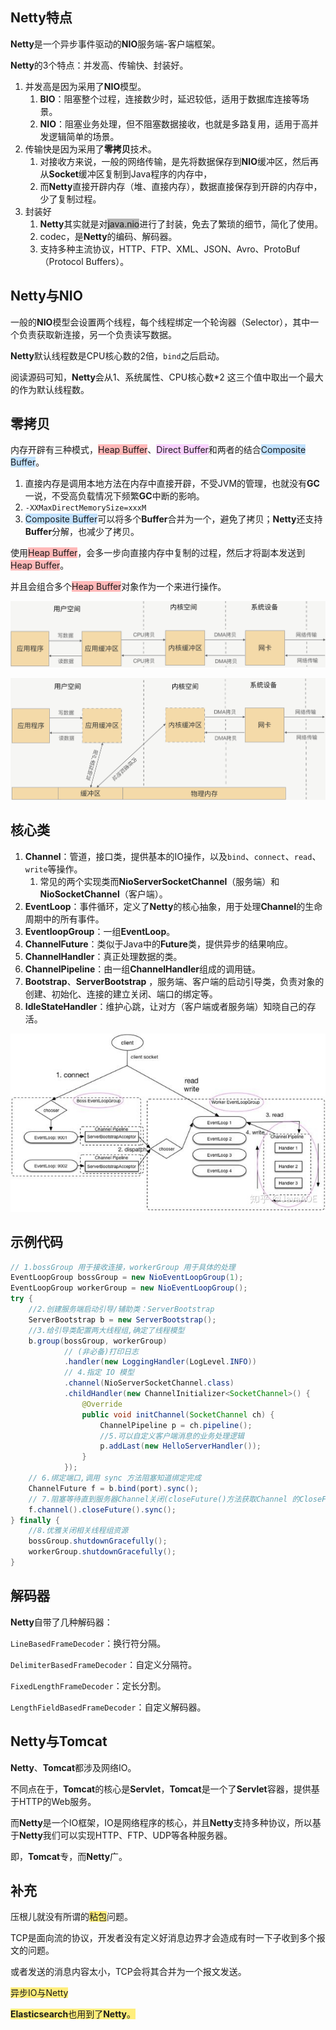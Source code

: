 ## Netty特点

**Netty**是一个异步事件驱动的**NIO**服务端-客户端框架。

**Netty**的3个特点：并发高、传输快、封装好。

1. 并发高是因为采用了**NIO**模型。
   1. **BIO**：阻塞整个过程，连接数少时，延迟较低，适用于数据库连接等场景。
   2. **NIO**：阻塞业务处理，但不阻塞数据接收，也就是多路复用，适用于高并发逻辑简单的场景。
2. 传输快是因为采用了**零拷贝**技术。
   1. 对接收方来说，一般的网络传输，是先将数据保存到**NIO**缓冲区，然后再从**Socket**缓冲区复制到Java程序的内存中，
   2. 而**Netty**直接开辟内存（堆、直接内存），数据直接保存到开辟的内存中，少了复制过程。
3. 封装好
   1. **Netty**其实就是对<span style=background:#b3b3b3>java.nio</span>进行了封装，免去了繁琐的细节，简化了使用。
   2. codec，是**Netty**的编码、解码器。
   3. 支持多种主流协议，HTTP、FTP、XML、JSON、Avro、ProtoBuf（Protocol Buffers）。



## Netty与NIO

一般的**NIO**模型会设置两个线程，每个线程绑定一个轮询器（Selector），其中一个负责获取新连接，另一个负责读写数据。

**Netty**默认线程数是CPU核心数的2倍，`bind`之后启动。

阅读源码可知，**Netty**会从1、系统属性、CPU核心数\*2 这三个值中取出一个最大的作为默认线程数。



## 零拷贝

内存开辟有三种模式，<span style=background:#ffb8b8>Heap Buffer</span>、<span style=background:#f8d2ff>Direct Buffer</span>和两者的结合<span style=background:#c2e2ff>Composite Buffer</span>。

1. 直接内存是调用本地方法在内存中直接开辟，不受JVM的管理，也就没有**GC**一说，不受高负载情况下频繁**GC**中断的影响。
2. `-XXMaxDirectMemorySize=xxxM`
3. <span style=background:#c2e2ff>Composite Buffer</span>可以将多个**Buffer**合并为一个，避免了拷贝；**Netty**还支持**Buffer**分解，也减少了拷贝。

使用<span style=background:#ffb8b8>Heap Buffer</span>，会多一步向直接内存中复制的过程，然后才将副本发送到<span style=background:#ffb8b8>Heap Buffer</span>。

并且会组合多个<span style=background:#ffb8b8>Heap Buffer</span>对象作为一个来进行操作。

![](../images/4/copy-normal.png)

![](../images/4/copy-zero.png)



## 核心类

1. **Channel**：管道，接口类，提供基本的IO操作，以及`bind`、`connect`、`read`、`write`等操作。
   1. 常见的两个实现类而**NioServerSocketChannel**（服务端）和**NioSocketChannel**（客户端）。
2. **EventLoop**：事件循环，定义了**Netty**的核心抽象，用于处理**Channel**的生命周期中的所有事件。
3. **EventloopGroup**：一组**EventLoop**。
4. **ChannelFuture**：类似于Java中的**Future**类，提供异步的结果响应。
5. **ChannelHandler**：真正处理数据的类。
6. **ChannelPipeline**：由一组**ChannelHandler**组成的调用链。
7. **Bootstrap**、**ServerBootstrap** ，服务端、客户端的启动引导类，负责对象的创建、初始化、连接的建立关闭、端口的绑定等。
8. **IdleStateHandler**：维护心跳，让对方（客户端或者服务端）知晓自己的存活。

![](../images/4/netty-structure.png)



## 示例代码

```java
// 1.bossGroup 用于接收连接，workerGroup 用于具体的处理
EventLoopGroup bossGroup = new NioEventLoopGroup(1);
EventLoopGroup workerGroup = new NioEventLoopGroup();
try {
    //2.创建服务端启动引导/辅助类：ServerBootstrap
    ServerBootstrap b = new ServerBootstrap();
    //3.给引导类配置两大线程组,确定了线程模型
    b.group(bossGroup, workerGroup)
            // (非必备)打印日志
            .handler(new LoggingHandler(LogLevel.INFO))
            // 4.指定 IO 模型
            .channel(NioServerSocketChannel.class)
            .childHandler(new ChannelInitializer<SocketChannel>() {
                @Override
                public void initChannel(SocketChannel ch) {
                    ChannelPipeline p = ch.pipeline();
                    //5.可以自定义客户端消息的业务处理逻辑
                    p.addLast(new HelloServerHandler());
                }
            });
    // 6.绑定端口,调用 sync 方法阻塞知道绑定完成
    ChannelFuture f = b.bind(port).sync();
    // 7.阻塞等待直到服务器Channel关闭(closeFuture()方法获取Channel 的CloseFuture对象,然后调用sync()方法)
    f.channel().closeFuture().sync();
} finally {
    //8.优雅关闭相关线程组资源
    bossGroup.shutdownGracefully();
    workerGroup.shutdownGracefully();
}
```



## 解码器

**Netty**自带了几种解码器：

`LineBasedFrameDecoder`：换行符分隔。

`DelimiterBasedFrameDecoder`：自定义分隔符。

`FixedLengthFrameDecoder`：定长分割。

`LengthFieldBasedFrameDecoder`：自定义解码器。



## Netty与Tomcat

**Netty**、**Tomcat**都涉及网络IO。

不同点在于，**Tomcat**的核心是**Servlet**，**Tomcat**是一个了**Servlet**容器，提供基于HTTP的Web服务。

而**Netty**是一个IO框架，IO是网络程序的核心，并且**Netty**支持多种协议，所以基于**Netty**我们可以实现HTTP、FTP、UDP等各种服务器。

即，**Tomcat**专，而**Netty**广。



## 补充

压根儿就没有所谓的<span style=background:#ffee7c>粘包</span>问题。

TCP是面向流的协议，开发者没有定义好消息边界才会造成有时一下子收到多个报文的问题。

或者发送的消息内容太小，TCP会将其合并为一个报文发送。

<span style=background:#ffee7c>异步IO与Netty</span>

<span style=background:#ffee7c>**Elasticsearch**也用到了**Netty**。</span>

